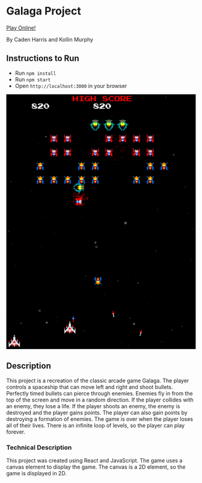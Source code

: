 # Galaga Project

[Play Online!](https://galaga.ccaden.me/)

By Caden Harris and Kollin Murphy

## Instructions to Run

- Run `npm install`
- Run `npm start`
- Open `http://localhost:3000` in your browser

<!-- add image -->
![alt text](images/screenshot.png "Screenshot")

## Description

This project is a recreation of the classic arcade game Galaga. The player controls a spaceship that can move left and right and shoot bullets. Perfectly timed bullets can pierce through enemies. Enemies fly in from the top of the screen and move in a random direction. If the player collides with an enemy, they lose a life. If the player shoots an enemy, the enemy is destroyed and the player gains points. The player can also gain points by destroying a formation of enemies. The game is over when the player loses all of their lives. There is an infinite loop of levels, so the player can play forever.

### Technical Description

This project was created using React and JavaScript. The game uses a canvas element to display the game. The canvas is a 2D element, so the game is displayed in 2D.

